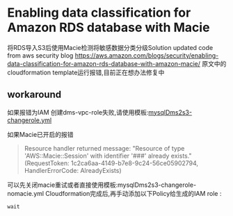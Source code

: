 # Enabling data classification for Amazon RDS database with Macie 
将RDS导入S3后使用Macie检测将敏感数据分类分级Solution
updated code from aws security blog https://aws.amazon.com/blogs/security/enabling-data-classification-for-amazon-rds-database-with-amazon-macie/
原文中的cloudformation template运行报错,目前正在想办法修复中
## workaround
如果报错为IAM 创建dms-vpc-role失败,请使用模板:[mysqlDms2s3-changerole.yml](https://github.com/jessicawyc/RDS-DMS-S3-Macie/blob/main/mysqlDms2s3-changerole.yml)

如果Macie已开启的报错
> Resource handler returned message: "Resource of type 'AWS::Macie::Session' with identifier '###' already exists." (RequestToken: 1c2ca6aa-4149-b7e8-9c24-56ce05902794, HandlerErrorCode: AlreadyExists)
> 
可以先关闭macie重试或者直接使用模板:mysqlDms2s3-changerole-nomacie.yml
Cloudformation完成后,再手动添加以下Policy给生成的IAM role :
```
wait
```
